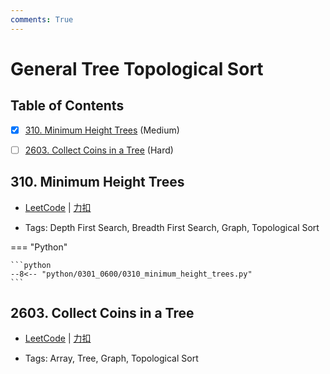 ```yaml
---
comments: True
---
```


# General Tree Topological Sort

## Table of Contents

- [x] [310. Minimum Height Trees](#310-minimum-height-trees) (Medium)
- [ ] [2603. Collect Coins in a Tree](#2603-collect-coins-in-a-tree) (Hard)


## 310. Minimum Height Trees

-    [LeetCode](https://leetcode.com/problems/minimum-height-trees/) | [力扣](https://leetcode.cn/problems/minimum-height-trees/)

-   Tags: Depth First Search, Breadth First Search, Graph, Topological Sort

=== "Python"

    ```python
    --8<-- "python/0301_0600/0310_minimum_height_trees.py"
    ```



## 2603. Collect Coins in a Tree

-    [LeetCode](https://leetcode.com/problems/collect-coins-in-a-tree/) | [力扣](https://leetcode.cn/problems/collect-coins-in-a-tree/)

-   Tags: Array, Tree, Graph, Topological Sort
